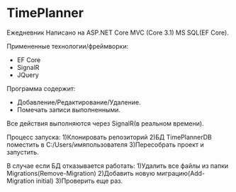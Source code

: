 # TimePlanner
Ежедневник
Написано на ASP.NET Core MVC (Core 3.1) MS SQL(EF Core).

Примененные технологии/фреймворки:
  - EF Core
  - SignalR
  - JQuery

Программа содержит:
  - Добавление/Редактирование/Удаление.
  - Помечать записи выполненными.

Все действия выполняются через SignalR(в реальном времени).

Процесс запуска: 
  1)Клонировать репозиторий 
  2)БД TimePlannerDB поместить в C:/Users/имяпользователя 
  3)Пересобрать проект и запустить.

В случае если БД отказывается работать: 
  1)Удалить все файлы из папки Migrations(Remove-Migration) 
  2)Добавить новую миграцию(Add-Migration initial) 
  3)Проверить еще раз.
